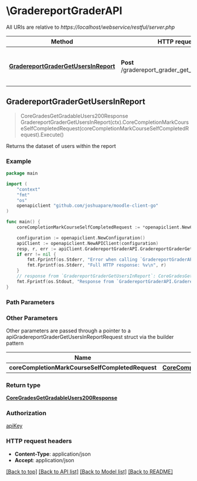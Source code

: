 # \GradereportGraderAPI

All URIs are relative to *https://localhost/webservice/restful/server.php*

Method | HTTP request | Description
------------- | ------------- | -------------
[**GradereportGraderGetUsersInReport**](GradereportGraderAPI.md#GradereportGraderGetUsersInReport) | **Post** /gradereport_grader_get_users_in_report | Returns the dataset of users within the report



## GradereportGraderGetUsersInReport

> CoreGradesGetGradableUsers200Response GradereportGraderGetUsersInReport(ctx).CoreCompletionMarkCourseSelfCompletedRequest(coreCompletionMarkCourseSelfCompletedRequest).Execute()

Returns the dataset of users within the report



### Example

```go
package main

import (
	"context"
	"fmt"
	"os"
	openapiclient "github.com/joshuapare/moodle-client-go"
)

func main() {
	coreCompletionMarkCourseSelfCompletedRequest := *openapiclient.NewCoreCompletionMarkCourseSelfCompletedRequest(int32(123)) // CoreCompletionMarkCourseSelfCompletedRequest | 

	configuration := openapiclient.NewConfiguration()
	apiClient := openapiclient.NewAPIClient(configuration)
	resp, r, err := apiClient.GradereportGraderAPI.GradereportGraderGetUsersInReport(context.Background()).CoreCompletionMarkCourseSelfCompletedRequest(coreCompletionMarkCourseSelfCompletedRequest).Execute()
	if err != nil {
		fmt.Fprintf(os.Stderr, "Error when calling `GradereportGraderAPI.GradereportGraderGetUsersInReport``: %v\n", err)
		fmt.Fprintf(os.Stderr, "Full HTTP response: %v\n", r)
	}
	// response from `GradereportGraderGetUsersInReport`: CoreGradesGetGradableUsers200Response
	fmt.Fprintf(os.Stdout, "Response from `GradereportGraderAPI.GradereportGraderGetUsersInReport`: %v\n", resp)
}
```

### Path Parameters



### Other Parameters

Other parameters are passed through a pointer to a apiGradereportGraderGetUsersInReportRequest struct via the builder pattern


Name | Type | Description  | Notes
------------- | ------------- | ------------- | -------------
 **coreCompletionMarkCourseSelfCompletedRequest** | [**CoreCompletionMarkCourseSelfCompletedRequest**](CoreCompletionMarkCourseSelfCompletedRequest.md) |  | 

### Return type

[**CoreGradesGetGradableUsers200Response**](CoreGradesGetGradableUsers200Response.md)

### Authorization

[apiKey](../README.md#apiKey)

### HTTP request headers

- **Content-Type**: application/json
- **Accept**: application/json

[[Back to top]](#) [[Back to API list]](../README.md#documentation-for-api-endpoints)
[[Back to Model list]](../README.md#documentation-for-models)
[[Back to README]](../README.md)

